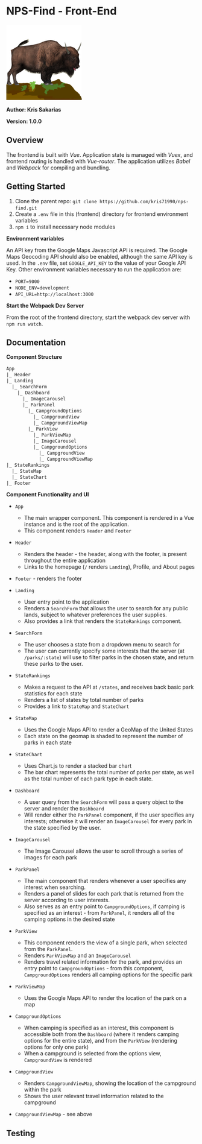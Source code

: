 # NPS-Find - Front-End

<img src="./src/utils/bison.png" alt="NPS-Find-logo" width="200"/>

**Author: Kris Sakarias**

**Version: 1.0.0**

## Overview

The frontend is built with *Vue*. Application state is managed with *Vuex*, and frontend routing is handled with *Vue-router*. The application utilizes *Babel* and *Webpack* for compiling and bundling. 

## Getting Started

1. Clone the parent repo: `git clone https://github.com/kris71990/nps-find.git`
2. Create a `.env` file in this (frontend) directory for frontend environment variables
3. `npm i` to install necessary node modules

**Environment variables**

An API key from the Google Maps Javascript API is required. The Google Maps Geocoding API should also be enabled, although the same API key is used. In the `.env` file, set `GOOGLE_API_KEY` to the value of your Google API Key. Other environment variables necessary to run the application are:

- `PORT=9000`
- `NODE_ENV=development`
- `API_URL=http://localhost:3000`

**Start the Webpack Dev Server**

From the root of the frontend directory, start the webpack dev server with `npm run watch`.


## Documentation

**Component Structure**

```
App
|_ Header
|_ Landing
  |_ SearchForm
    |_ Dashboard
      |_ ImageCarousel
      |_ ParkPanel
        |_ CampgroundOptions
          |_ CampgroundView
          |_ CampgroundViewMap
        |_ ParkView
          |_ ParkViewMap
          |_ ImageCarousel
          |_ CampgroundOptions
            |_ CampgroundView
            |_ CampgroundViewMap
|_ StateRankings
  |_ StateMap
  |_ StateChart
|_ Footer
```

**Component Functionality and UI**

+ `App`
  - The main wrapper component. This component is rendered in a Vue instance and is the root of the application.
  - This component renders `Header` and `Footer`

+ `Header` 
  - Renders the header - the header, along with the footer, is present throughout the entire application
  - Links to the homepage (`/` renders `Landing`), Profile, and About pages

+ `Footer` - renders the footer

+ `Landing`
  - User entry point to the application
  - Renders a `SearchForm` that allows the user to search for any public lands, subject to whatever preferences the user supplies.
  - Also provides a link that renders the `StateRankings` component.

+ `SearchForm`
  - The user chooses a state from a dropdown menu to search for
  - The user can currently specify some interests that the server (at `/parks/:state`) will use to filter parks in the chosen state, and return these parks to the user.

+ `StateRankings`
  - Makes a request to the API at `/states`, and receives back basic park statistics for each state
  - Renders a list of states by total number of parks
  - Provides a link to `StateMap` and `StateChart`

+ `StateMap`
  - Uses the Google Maps API to render a GeoMap of the United States
  - Each state on the geomap is shaded to represent the number of parks in each state

+ `StateChart`
  - Uses Chart.js to render a stacked bar chart 
  - The bar chart represents the total number of parks per state, as well as the total number of each park type in each state.

+ `Dashboard`
  - A user query from the `SearchForm` will pass a query object to the server and render the `Dashboard`
  - Will render either the `ParkPanel` component, if the user specifies any interests; otherwise it will render an `ImageCarousel` for every park in the state specified by the user.

+ `ImageCarousel`
  - The Image Carousel allows the user to scroll through a series of images for each park

+ `ParkPanel`
  - The main component that renders whenever a user specifies any interest when searching.
  - Renders a panel of slides for each park that is returned from the server according to user interests.
  - Also serves as an entry point to `CampgroundOptions`, if camping is specified as an interest - from `ParkPanel`, it renders all of the camping options in the desired state

+ `ParkView`
  - This component renders the view of a single park, when selected from the `ParkPanel`.
  - Renders `ParkViewMap` and an `ImageCarousel`
  - Renders travel related information for the park, and provides an entry point to `CampgroundOptions` - from this component, `CampgroundOptions` renders all camping options for the specific park

+ `ParkViewMap`
  - Uses the Google Maps API to render the location of the park on a map

+ `CampgroundOptions` 
  - When camping is specified as an interest, this component is accessible both from the `Dashboard` (where it renders camping options for the entire state), and from the `ParkView` (rendering options for only one park)
  - When a campground is selected from the options view, `CampgroundView` is rendered

+ `CampgroundView`
  - Renders `CampgroundViewMap`, showing the location of the campground within the park
  - Shows the user relevant travel information related to the campground

+ `CampgroundViewMap` - see above


## Testing